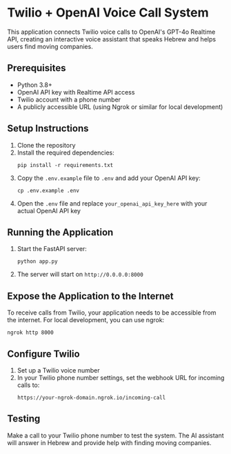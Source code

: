 # Twilio + OpenAI Voice Call System

This application connects Twilio voice calls to OpenAI's GPT-4o Realtime API, creating an interactive voice assistant that speaks Hebrew and helps users find moving companies.

## Prerequisites

- Python 3.8+
- OpenAI API key with Realtime API access
- Twilio account with a phone number
- A publicly accessible URL (using Ngrok or similar for local development)

## Setup Instructions

1. Clone the repository
2. Install the required dependencies:
   ```
   pip install -r requirements.txt
   ```
3. Copy the `.env.example` file to `.env` and add your OpenAI API key:
   ```
   cp .env.example .env
   ```
4. Open the `.env` file and replace `your_openai_api_key_here` with your actual OpenAI API key

## Running the Application

1. Start the FastAPI server:
   ```
   python app.py
   ```
2. The server will start on `http://0.0.0.0:8000`

## Expose the Application to the Internet

To receive calls from Twilio, your application needs to be accessible from the internet. For local development, you can use ngrok:

```
ngrok http 8000
```

## Configure Twilio

1. Set up a Twilio voice number
2. In your Twilio phone number settings, set the webhook URL for incoming calls to:
   ```
   https://your-ngrok-domain.ngrok.io/incoming-call
   ```

## Testing

Make a call to your Twilio phone number to test the system. The AI assistant will answer in Hebrew and provide help with finding moving companies. 
